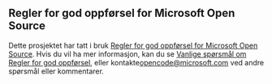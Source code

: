 ## <a name="microsoft-open-source-code-of-conduct"></a>Regler for god oppførsel for Microsoft Open Source
Dette prosjektet har tatt i bruk [Regler for god oppførsel for Microsoft Open Source](https://opensource.microsoft.com/codeofconduct/).
Hvis du vil ha mer informasjon, kan du se [Vanlige spørsmål om Regler for god oppførsel](https://opensource.microsoft.com/codeofconduct/faq/), eller kontakte[opencode@microsoft.com](mailto:opencode@microsoft.com) ved andre spørsmål eller kommentarer.